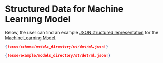 # Structured Data for Machine Learning Model

Below, the user can find an example [JSON structured representation](../../data-structured/overview.md) for the [Machine Learning Model](overview.md). 

```json tab="Schema" 
{!esse/schema/models_directory/st/det/ml.json!}
```

```json tab="Example" 
{!esse/example/models_directory/st/det/ml.json!}
```
